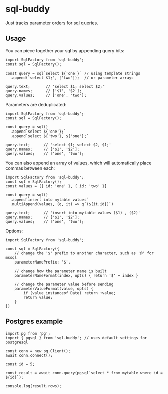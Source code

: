# sql-buddy

Just tracks parameter orders for sql queries.

## Usage

You can piece together your sql by appending query bits:

    import SqlFactory from 'sql-buddy';
    const sql = SqlFactory();

    const query = sql`select ${'one'}` // using template strings
      .append('select $1;', ['two']);  // or parameter arrays

    query.text;       // 'select $1; select $2;'
    query.names;      // ['$1', '$2'];
    query.values;     // ['one', 'two'];

Parameters are deduplicated:

    import SqlFactory from 'sql-buddy';
    const sql = SqlFactory();

    const query = sql()
      .append`select ${'one'};`
      .append`select ${'two'}, ${'one'};`

    query.text;      // 'select $1; select $2, $1;'
    query.names;     // ['$1', '$2'];
    query.values;    // ['one', 'two'];

You can also append an array of values, which will automatically place commas between each:

    import SqlFactory from 'sql-buddy';
    const sql = SqlFactory();
    const values = [{ id: 'one' }, { id: 'two' }]

    const query = sql()
      .append`insert into mytable values`
      .multiAppend(values, (q, it) => q`(${it.id})`)

    query.text;      // 'insert into mytable values ($1) , ($2)'
    query.names;     // ['$1', '$2'];
    query.values;    // ['one', 'two'];

Options:

    import SqlFactory from 'sql-buddy';
    
    const sql = SqlFactory({
        // change the '$' prefix to another character, such as '@' for mssql
        parameterNamePrefix: '$',
        
        // change how the parameter name is built
        parameterNameFormat(index, opts) { return '$' + index }

        // change the parameter value before sending
        parameterValueFormat(value, opts) {
            if (value instanceof Date) return +value;
            return value;
        }
    })

## Postgres example

```
import pg from 'pg';
import { pgsql } from 'sql-buddy'; // uses default settings for postgresql

const conn = new pg.Client();
await conn.connect();

const id = 5;

const result = await conn.query(pgsql`select * from mytable where id = ${id}`);

console.log(result.rows);
```
